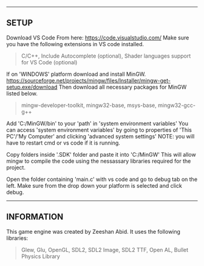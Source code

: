 -----
SETUP
-----
Download VS Code From here: https://code.visualstudio.com/
Make sure you have the following extensions in VS code installed.
>C/C++,
>Include Autocomplete (optional),
>Shader languages support for VS Code (optional)

If on 'WINDOWS' platform download and install MinGW.
https://sourceforge.net/projects/mingw/files/Installer/mingw-get-setup.exe/download
Then download all necessary packages for MinGW listed below.
>mingw-developer-toolkit,
>mingw32-base,
>msys-base,
>mingw32-gcc-g++

Add 'C:/MinGW/bin' to your 'path' in 'system environment variables'
You can access 'system environment variables' by going to properties of 'This PC'/'My Computer'
and clicking 'advanced system settings'
NOTE: you will have to restart cmd or vs code if it is running.

Copy folders inside '.SDK' folder and paste it into 'C:/MinGW'
This will allow mingw to compile the code using the nessassary libraries required for the project.

Open the folder containing 'main.c' with vs code and go to debug tab on the left.
Make sure from the drop down your platform is selected and click debug.

-----------
INFORMATION
-----------
This game engine was created by Zeeshan Abid.
It uses the following libraries:
>Glew, Glu, OpenGL, SDL2, SDL2 Image, SDL2 TTF, Open AL, Bullet Physics Library
